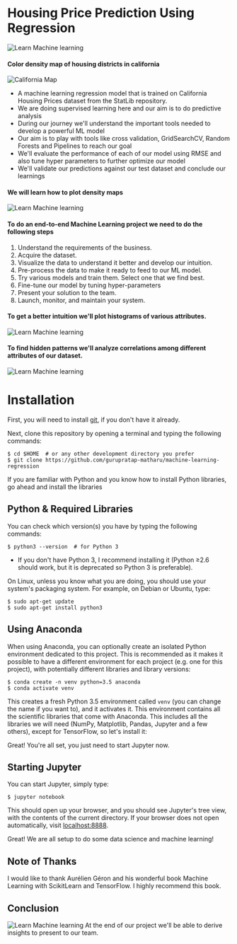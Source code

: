 Housing Price Prediction Using Regression
==========================

![Learn Machine learning](https://raw.githubusercontent.com/gurupratap-matharu/machine-learning-regression/master/images/header.png)

#### Color density map of housing districts in california
![California Map](https://raw.githubusercontent.com/gurupratap-matharu/machine-learning-regression/master/images/california.png)

* A machine learning regression model that is trained on California Housing Prices dataset from the StatLib repository. 
* We are doing supervised learning here and our aim is to do predictive analysis
* During our journey we'll understand the important tools needed to develop a powerful ML model
* Our aim is to play with tools like cross validation, GridSearchCV, Random Forests and Pipelines to reach our goal
* We'll evaluate the performance of each of our model using RMSE and also tune hyper parameters to further optimize our model
* We'll validate our predictions against our test dataset and conclude our learnings

#### We will learn how to plot density maps
![Learn Machine learning](https://raw.githubusercontent.com/gurupratap-matharu/machine-learning-regression/master/images/density.png)


#### To do an end-to-end Machine Learning project we need to do the following steps

1. Understand the requirements of the business.
2. Acquire the dataset.
3. Visualize the data to understand it better and develop our intuition.
4. Pre-process the data to make it ready to feed to our ML model.
5. Try various models and train them. Select one that we find best.
6. Fine-tune our model by tuning hyper-parameters
7. Present your solution to the team.
8. Launch, monitor, and maintain your system.

#### To get a better intuition we'll plot histograms of various attributes.
![Learn Machine learning](https://raw.githubusercontent.com/gurupratap-matharu/machine-learning-regression/master/images/histograms.png)

#### To find hidden patterns we'll analyze correlations among different attributes of our dataset.
![Learn Machine learning](https://raw.githubusercontent.com/gurupratap-matharu/machine-learning-regression/master/images/correlations.png)


# Installation

First, you will need to install [git](https://git-scm.com/), if you don't have it already.

Next, clone this repository by opening a terminal and typing the following commands:

    $ cd $HOME  # or any other development directory you prefer
    $ git clone https://github.com/gurupratap-matharu/machine-learning-regression


If you are familiar with Python and you know how to install Python libraries, go ahead and install the libraries 

## Python & Required Libraries

You can check which version(s) you have by typing the following commands:

    $ python3 --version  # for Python 3


* If you don't have Python 3, I recommend installing it (Python ≥2.6 should work, but it is deprecated so Python 3 is preferable). 


On Linux, unless you know what you are doing, you should use your system's packaging system. For example, on Debian or Ubuntu, type:

    $ sudo apt-get update
    $ sudo apt-get install python3


## Using Anaconda

When using Anaconda, you can optionally create an isolated Python environment dedicated to this project. This is recommended as it makes it possible to have a different environment for each project (e.g. one for this project), with potentially different libraries and library versions:

    $ conda create -n venv python=3.5 anaconda
    $ conda activate venv

This creates a fresh Python 3.5 environment called `venv` (you can change the name if you want to), and it activates it. This environment contains all the scientific libraries that come with Anaconda. This includes all the libraries we will need (NumPy, Matplotlib, Pandas, Jupyter and a few others), except for TensorFlow, so let's install it:

   
Great! You're all set, you just need to start Jupyter now.

## Starting Jupyter

You can start Jupyter, simply type:

    $ jupyter notebook

This should open up your browser, and you should see Jupyter's tree view, with the contents of the current directory. If your browser does not open automatically, visit [localhost:8888](http://localhost:8888/tree).  

Great! We are all setup to do some data science and machine learning!


## Note of Thanks

I would like to thank Aurélien Géron and his wonderful book Machine Learning with ScikitLearn and TensorFlow. I highly recommend this book.

## Conclusion
![Learn Machine learning](https://raw.githubusercontent.com/gurupratap-matharu/machine-learning-regression/master/images/skyline.png)
At the end of our project we'll be able to derive insights to present to our team. 
